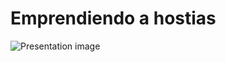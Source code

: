# Emprendiendo a hostias

![Presentation image](https://pbs.twimg.com/media/GdFHUCCXUAALIJV?format=jpg&name=large)
